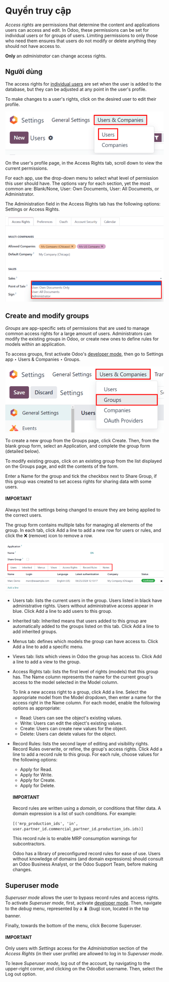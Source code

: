 # Quyền truy cập

*Access rights* are permissions that determine the content and applications users can access and
edit. In Odoo, these permissions can be set for individual users or for groups of users. Limiting
permissions to only those who need them ensures that users do not modify or delete anything they
should not have access to.

**Only** an *administrator* can change access rights.

## Người dùng

The access rights for [individual users](../users.md#users-add-individual) are set when the user is added
to the database, but they can be adjusted at any point in the user's profile.

To make changes to a user's rights, click on the desired user to edit their profile.

![Users menu in the Users & Companies section of the Settings app of Odoo.](access_rights/navigate-to-users-menu.png)

On the user's profile page, in the Access Rights tab, scroll down to view the current
permissions.

For each app, use the drop-down menu to select what level of permission this user should have. The
options vary for each section, yet the most common are: Blank/None, User: Own
Documents, User: All Documents, or Administrator.

The Administration field in the Access Rights tab has the following options:
Settings or Access Rights.

![The Sales apps drop-down menu to set the user's level of permissions.](access_rights/user-permissions-dropdown-menu.png)

<a id="access-rights-groups"></a>

## Create and modify groups

*Groups* are app-specific sets of permissions that are used to manage common access rights for a
large amount of users. Administrators can modify the existing groups in Odoo, or create new ones to
define rules for models within an application.

To access groups, first activate Odoo's [developer mode](../developer_mode.md#developer-mode), then go to
Settings app ‣ Users & Companies ‣ Groups.

![Groups menu in the Users & Companies section of the Settings app of Odoo.](access_rights/click-users-and-companies.png)

To create a new group from the Groups page, click Create. Then, from the
blank group form, select an Application, and complete the group form (detailed below).

To modify existing groups, click on an existing group from the list displayed on the
Groups page, and edit the contents of the form.

Enter a Name for the group and tick the checkbox next to Share Group, if
this group was created to set access rights for sharing data with some users.

#### IMPORTANT
Always test the settings being changed to ensure they are being applied to the correct users.

The group form contains multiple tabs for managing all elements of the group. In each tab, click
Add a line to add a new row for users or rules, and click the ❌ (remove)
icon to remove a row.

![Tabs in the Groups form to modify the settings of the group.](access_rights/groups-form.png)
- Users tab: lists the current users in the group. Users listed in black have
  administrative rights. Users without administrative access appear in blue. Click Add a
  line to add users to this group.
- Inherited tab: Inherited means that users added to this group are automatically added
  to the groups listed on this tab. Click Add a line to add inherited groups.
- Menus tab: defines which models the group can have access to. Click
  Add a line to add a specific menu.
- Views tab: lists which views in Odoo the group has access to. Click Add a
  line to add a view to the group.
- Access Rights tab: lists the first level of rights (models) that this group has. The
  Name column represents the name for the current group's access to the model
  selected in the Model column.

  To link a new access right to a group, click Add a line. Select the appropriate model
  from the Model dropdown, then enter a name for the access right in the
  Name column. For each model, enable the following options as appropriate:
  - Read: Users can see the object's existing values.
  - Write: Users can edit the object's existing values.
  - Create: Users can create new values for the object.
  - Delete: Users can delete values for the object.
- Record Rules: lists the second layer of editing and visibility rights.
  Record Rules overwrite, or refine, the group's access rights. Click Add a
  line to add a record rule to this group. For each rule, choose values for the following options:
  - Apply for Read.
  - Apply for Write.
  - Apply for Create.
  - Apply for Delete.

  #### IMPORTANT
  Record rules are written using a *domain*, or conditions that filter data. A domain expression
  is a list of such conditions. For example:

  `[('mrp_production_ids', 'in', user.partner_id.commercial_partner_id.production_ids.ids)]`

  This record rule is to enable MRP consumption warnings for subcontractors.

  Odoo has a library of preconfigured record rules for ease of use. Users without knowledge of
  domains (and domain expressions) should consult an Odoo Business Analyst, or the Odoo Support
  Team, before making changes.

<a id="access-rights-superuser"></a>

## Superuser mode

*Superuser mode* allows the user to bypass record rules and access rights. To activate *Superuser
mode*, first, activate [developer mode](../developer_mode.md#developer-mode). Then, navigate to the *debug* menu,
represented by a 🪲 (bug) icon, located in the top banner.

Finally, towards the bottom of the menu, click Become Superuser.

#### IMPORTANT
Only users with *Settings* access for the *Administration* section of the *Access Rights* (in
their user profile) are allowed to log in to *Superuser mode*.

To leave *Superuser mode*, log out of the account, by navigating to the upper-right corner, and
clicking on the OdooBot username. Then, select the Log out option.
